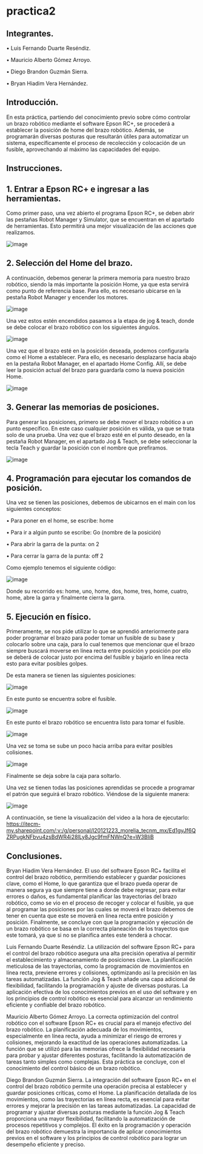 # practica2
## Integrantes.

•	Luis Fernando Duarte Reséndiz.

•	Mauricio Alberto Gómez Arroyo.

•	Diego Brandon Guzmán Sierra.

•	Bryan Hiadim Vera Hernández.

## Introducción.
En esta práctica, partiendo del conocimiento previo sobre cómo controlar un brazo robótico mediante el software Epson RC+, se procederá a establecer la posición de home del brazo robótico. Además, se programarán diversas posturas que resultarán útiles para automatizar un sistema, específicamente el proceso de recolección y colocación de un fusible, aprovechando al máximo las capacidades del equipo.

## Instrucciones.
## 1.	Entrar a Epson RC+ e ingresar a las herramientas.
Como primer paso, una vez abierto el programa Epson RC+, se deben abrir las pestañas Robot Manager y Simulator, que se encuentran en el apartado de herramientas. Esto permitirá una mejor visualización de las acciones que realizamos.

![image](https://github.com/user-attachments/assets/ff2ae04f-ea92-4532-a767-0846f0b250fd)

## 2.	Selección del Home del brazo.
A continuación, debemos generar la primera memoria para nuestro brazo robótico, siendo la más importante la posición Home, ya que esta servirá como punto de referencia base. Para ello, es necesario ubicarse en la pestaña Robot Manager y encender los motores.

![image](https://github.com/user-attachments/assets/db78573f-c8ec-4f1e-abec-81998ff71cc4)

Una vez estos estén encendidos pasamos a la etapa de jog & teach, donde se debe colocar el brazo robótico con los siguientes ángulos.

![image](https://github.com/user-attachments/assets/1899d161-2459-45f4-88bd-2710c89fae14)

Una vez que el brazo esté en la posición deseada, podemos configurarla como el Home a establecer. Para ello, es necesario desplazarse hacia abajo en la pestaña Robot Manager, en el apartado Home Config. Allí, se debe leer la posición actual del brazo para guardarla como la nueva posición Home.

![image](https://github.com/user-attachments/assets/d6e5cf74-9e10-4b74-a71a-780150c24ab7)

## 3.	Generar las memorias de posiciones.
Para generar las posiciones, primero se debe mover el brazo robótico a un punto específico. En este caso cualquier posición es válida, ya que se trata solo de una prueba.
Una vez que el brazo esté en el punto deseado, en la pestaña Robot Manager, en el apartado Jog & Teach, se debe seleccionar la tecla Teach y guardar la posición con el nombre que prefiramos.

![image](https://github.com/user-attachments/assets/ccf1a880-7e74-4221-ba04-5d87bbdcc208)

## 4.	Programación para ejecutar los comandos de posición.
Una vez se tienen las posiciones, debemos de ubicarnos en el main con los siguientes conceptos:

•	Para poner en el home, se escribe: home

•	Para ir a algún punto se escribe: Go (nombre de la posición)

•	Para abrir la garra de la punta: on 2

•	Para cerrar la garra de la punta: off 2

Como ejemplo tenemos el siguiente código:

![image](https://github.com/user-attachments/assets/eac77ee8-20e2-4dc2-9122-d51ff13c525b)

Donde su recorrido es: home, uno, home, dos, home, tres, home, cuatro, home, abre la garra y finalmente cierra la garra.

## 5.	Ejecución en físico.
Primeramente, se nos pide utilizar lo que se aprendió anteriormente para poder programar el brazo para poder tomar un fusible de su base y colocarlo sobre una caja, para lo cual tenemos que mencionar que el brazo siempre buscará moverse en línea recta entre posición y posición por ello se deberá de colocar justo por encima del fusible y bajarlo en línea recta esto para evitar posibles golpes.

De esta manera se tienen las siguientes posiciones:

![image](https://github.com/user-attachments/assets/93024b41-f961-49b1-ba50-5cb2f49d5e54)

En este punto se encuentra sobre el fusible.

![image](https://github.com/user-attachments/assets/48183be5-5776-4299-b032-7586f2937148)

En este punto el brazo robótico se encuentra listo para tomar el fusible.


![image](https://github.com/user-attachments/assets/2980b48b-6add-4ccd-8320-1585582eb5e8)

Una vez se toma se sube un poco hacia arriba para evitar posibles colisiones.


![image](https://github.com/user-attachments/assets/c0715355-83f4-4385-98b1-9ee3fbc394fb)

Finalmente se deja sobre la caja para soltarlo.

Una vez se tienen todas las posiciones aprendidas se procede a programar el patrón que seguirá el brazo robótico.
Viéndose de la siguiente manera:

![image](https://github.com/user-attachments/assets/1957d657-6344-41b2-8f4f-b7dc5356d372)

A continuación, se tiene la visualización del video a la hora de ejecutarlo:
https://itecm-my.sharepoint.com/:v:/g/personal/l20121223_morelia_tecnm_mx/Ed1gyJf6QZRPugkNFbvu4zsBdWR4i28lLy8Jgc9fmFNWnQ?e=W3BIiB

## Conclusiones.
Bryan Hiadim Vera Hernández.
El uso del software Epson RC+ facilita el control del brazo robótico, permitiendo establecer y guardar posiciones clave, como el Home, lo que garantiza que el brazo pueda operar de manera segura ya que siempre tiene a donde debe regresar, para evitar errores o daños, es fundamental planificar las trayectorias del brazo robótico, como se vio en el proceso de recoger y colocar el fusible, ya que al programar las posiciones por las cuales se moverá el brazo debemos de tener en cuenta que este se moverá en línea recta entre posición y posición.
Finalmente, se concluye con que la programación y ejecución de un brazo robótico se basa en la correcta planeación de los trayectos que este tomará, ya que si no se planifica antes este tenderá a chocar.

Luis Fernando Duarte Reséndiz.
La utilización del software Epson RC+ para el control del brazo robótico asegura una alta precisión operativa al permitir el establecimiento y almacenamiento de posiciones clave. La planificación meticulosa de las trayectorias, como la programación de movimientos en línea recta, previene errores y colisiones, optimizando así la precisión en las tareas automatizadas. La función Jog & Teach añade una capa adicional de flexibilidad, facilitando la programación y ajuste de diversas posturas. La aplicación efectiva de los conocimientos previos en el uso del software y en los principios de control robótico es esencial para alcanzar un rendimiento eficiente y confiable del brazo robótico.

Mauricio Alberto Gómez Arroyo.
La correcta optimización del control robótico con el software Epson RC+ es crucial para el manejo efectivo del brazo robótico. La planificación adecuada de los movimientos, especialmente en línea recta, ayuda a minimizar el riesgo de errores y colisiones, mejorando la exactitud de las operaciones automatizadas. La función que se utilizó para las memorias ofrece la flexibilidad necesaria para probar y ajustar diferentes posturas, facilitando la automatización de tareas tanto simples como complejas. 
Esta práctica se concluye, con el conocimiento del control básico de un brazo robótico.

Diego Brandon Guzmán Sierra.
La integración del software Epson RC+ en el control del brazo robótico permite una operación precisa al establecer y guardar posiciones críticas, como el Home. La planificación detallada de los movimientos, como las trayectorias en línea recta, es esencial para evitar errores y mejorar la precisión en las tareas automatizadas. La capacidad de programar y ajustar diversas posturas mediante la función Jog & Teach proporciona una mayor flexibilidad, facilitando la automatización de procesos repetitivos y complejos. El éxito en la programación y operación del brazo robótico demuestra la importancia de aplicar conocimientos previos en el software y los principios de control robótico para lograr un desempeño eficiente y preciso.










